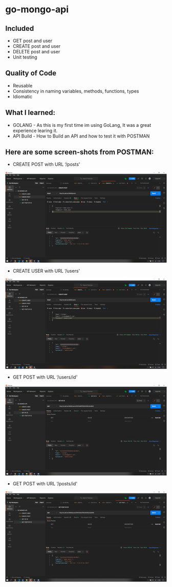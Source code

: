 # go-mongo-api

## Included
* GET post and user
* CREATE post and user
* DELETE post and user
* Unit testing
## Quality of Code
* Reusable
* Consistency in naming variables, methods, functions, types
* Idiomatic 


## What I learned:
* GOLANG - As this is my first time im using GoLang, It was a great experience learing it.
* API Build - How to Build an API and how to test it with POSTMAN


## Here are some screen-shots from POSTMAN:

* CREATE POST with URL ‘/posts'
<img src="https://github.com/vishal206/go-mongo-api/blob/master/go-mongo-api-images/createPost.png">

* CREATE USER with URL ‘/users'
<img src="https://github.com/vishal206/go-mongo-api/blob/master/go-mongo-api-images/createUser.png">

* GET POST with URL ‘/users/id'
<img src="https://github.com/vishal206/go-mongo-api/blob/master/go-mongo-api-images/getUser.png">

* GET POST with URL ‘/posts/id'
<img src="https://github.com/vishal206/go-mongo-api/blob/master/go-mongo-api-images/getPost.png">
